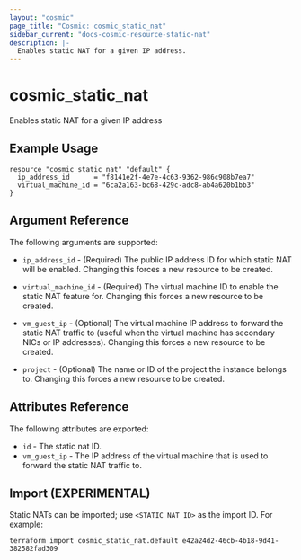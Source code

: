 ```yaml
---
layout: "cosmic"
page_title: "Cosmic: cosmic_static_nat"
sidebar_current: "docs-cosmic-resource-static-nat"
description: |-
  Enables static NAT for a given IP address.
---
```


# cosmic_static_nat

Enables static NAT for a given IP address

## Example Usage

```hcl
resource "cosmic_static_nat" "default" {
  ip_address_id      = "f8141e2f-4e7e-4c63-9362-986c908b7ea7"
  virtual_machine_id = "6ca2a163-bc68-429c-adc8-ab4a620b1bb3"
}
```

## Argument Reference

The following arguments are supported:

* `ip_address_id` - (Required) The public IP address ID for which static
    NAT will be enabled. Changing this forces a new resource to be created.

* `virtual_machine_id` - (Required) The virtual machine ID to enable the
    static NAT feature for. Changing this forces a new resource to be created.

* `vm_guest_ip` - (Optional) The virtual machine IP address to forward the
    static NAT traffic to (useful when the virtual machine has secondary
    NICs or IP addresses). Changing this forces a new resource to be created.

* `project` - (Optional) The name or ID of the project the instance belongs 
    to. Changing this forces a new resource to be created.

## Attributes Reference

The following attributes are exported:

* `id` - The static nat ID.
* `vm_guest_ip` - The IP address of the virtual machine that is used
    to forward the static NAT traffic to.

## Import (EXPERIMENTAL)

Static NATs can be imported; use `<STATIC NAT ID>` as the import ID. For
example:

```shell
terraform import cosmic_static_nat.default e42a24d2-46cb-4b18-9d41-382582fad309
```

